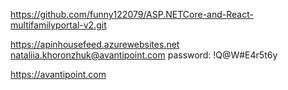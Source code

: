 https://github.com/funny122079/ASP.NETCore-and-React-multifamilyportal-v2.git

https://apinhousefeed.azurewebsites.net
 nataliia.khoronzhuk@avantipoint.com
password:  !Q@W#E4r5t6y

https://avantipoint.com
